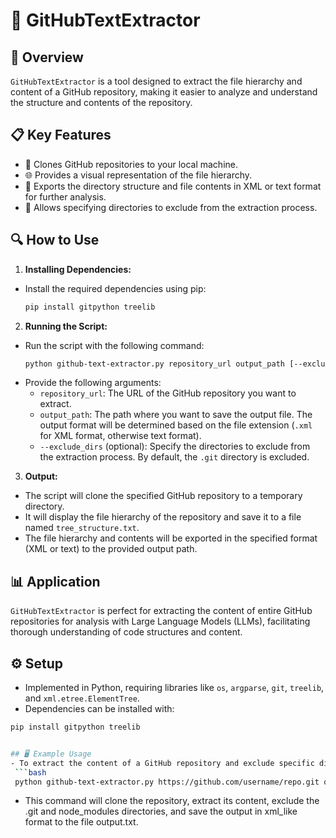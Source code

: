 # 📂 GitHubTextExtractor

## 🌟 Overview

`GitHubTextExtractor` is a tool designed to extract the file hierarchy and content of a GitHub repository, making it easier to analyze and understand the structure and contents of the repository.

## 📋 Key Features

- 📡 Clones GitHub repositories to your local machine.
- 🌐 Provides a visual representation of the file hierarchy.
- 📄 Exports the directory structure and file contents in XML or text format for further analysis.
- 🚫 Allows specifying directories to exclude from the extraction process.

## 🔍 How to Use

1. **Installing Dependencies:**
  - Install the required dependencies using pip:
    ```bash
    pip install gitpython treelib
    ```

2. **Running the Script:**
  - Run the script with the following command:
    ```bash
    python github-text-extractor.py repository_url output_path [--exclude_dirs dir1 dir2 ...]
    ```
  - Provide the following arguments:
    - `repository_url`: The URL of the GitHub repository you want to extract.
    - `output_path`: The path where you want to save the output file. The output format will be determined based on the file extension (`.xml` for XML format, otherwise text format).
    - `--exclude_dirs` (optional): Specify the directories to exclude from the extraction process. By default, the `.git` directory is excluded.

3. **Output:**
  - The script will clone the specified GitHub repository to a temporary directory.
  - It will display the file hierarchy of the repository and save it to a file named `tree_structure.txt`.
  - The file hierarchy and contents will be exported in the specified format (XML or text) to the provided output path.

## 📊 Application

`GitHubTextExtractor` is perfect for extracting the content of entire GitHub repositories for analysis with Large Language Models (LLMs), facilitating thorough understanding of code structures and content.

## ⚙️ Setup

- Implemented in Python, requiring libraries like `os`, `argparse`, `git`, `treelib`, and `xml.etree.ElementTree`.
- Dependencies can be installed with:
 ```bash
 pip install gitpython treelib


## 🖥️ Example Usage
 - To extract the content of a GitHub repository and exclude specific directories, run the following command:
  ```bash
  python github-text-extractor.py https://github.com/username/repo.git output.txt --exclude_dirs .git node_modules
  ```
- This command will clone the repository, extract its content, exclude the .git and node_modules directories, and save the output in xml_like format to the file output.txt.
